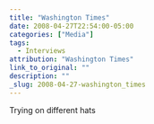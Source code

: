 ```yaml
---
title: "Washington Times"
date: 2008-04-27T22:54:00-05:00
categories: ["Media"]
tags:
  - Interviews
attribution: "Washington Times"
link_to_original: ""
description: ""
_slug: 2008-04-27-washington_times
---
```


Trying on different hats
